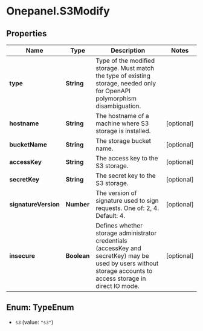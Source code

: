 # Onepanel.S3Modify

## Properties
Name | Type | Description | Notes
------------ | ------------- | ------------- | -------------
**type** | **String** | Type of the modified storage. Must match the type of existing storage, needed only for OpenAPI polymorphism disambiguation. | 
**hostname** | **String** | The hostname of a machine where S3 storage is installed. | [optional] 
**bucketName** | **String** | The storage bucket name. | [optional] 
**accessKey** | **String** | The access key to the S3 storage. | [optional] 
**secretKey** | **String** | The secret key to the S3 storage. | [optional] 
**signatureVersion** | **Number** | The version of signature used to sign requests. One of: 2, 4. Default: 4.  | [optional] 
**insecure** | **Boolean** | Defines whether storage administrator credentials (accessKey and secretKey) may be used by users without storage accounts to access storage in direct IO mode.  | [optional] 


<a name="TypeEnum"></a>
## Enum: TypeEnum


* `s3` (value: `"s3"`)




